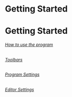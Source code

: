 # Getting Started

# Getting Started

###### [How to use the program](<HowtousetheProgram>)

###### [Toolbars](<Toolbars>)

###### [Program Settings](<ProgramSettings>)

###### [Editor Settings](<EditorSettings>)

